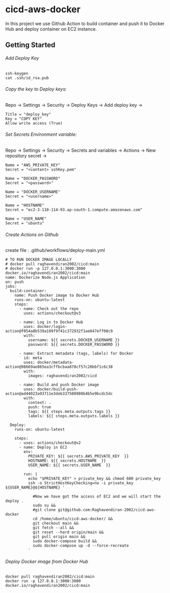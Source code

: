 # cicd-aws-docker

In this project we use Github Action to build container and push it to Docker Hub and deploy container on EC2 instance.

## Getting Started

###### Add Deploy Key

```
ssh-keygen
cat .ssh/id_rsa.pub
```

###### Copy the key to Deploy keys:

Repo -> Settings -> Security -> Deploy Keys -> Add deploy key ->

```
Title = "deploy_key"
Key = "COPY KEY"
Allow write access (True)
```

###### Set Secrets Environment variable:

Repo -> Settings -> Security -> Secrets and variables -> Actions -> New repository secret ->

```
Name = "AWS_PRIVATE_KEY"
Secret = "<content> sshKey.pem"

Name = "DOCKER_PASSWORD"
Secret = "<password>"

Name = "DOCKER_USERNAME"
Secret = "<username>"

Name = "HOSTNAME"
Secret = "ec2-3-110-114-93.ap-south-1.compute.amazonaws.com"

Name = "USER_NAME"
Secret = "ubuntu"
```

###### Create Actions on Github

create file :
.github/workflows/deploy-main.yml

```
# TO RUN DOCKER IMAGE LOCALLY
# docker pull raghavendiran2002/cicd:main
# docker run -p 127.0.0.1:3000:3000 docker.io/raghavendiran2002/cicd:main
name: Dockerize Node.js Application
on: push
jobs:
  build-container:
    name: Push Docker image to Docker Hub
    runs-on: ubuntu-latest
    steps:
      - name: Check out the repo
        uses: actions/checkout@v3

      - name: Log in to Docker Hub
        uses: docker/login-action@f054a8b539a109f9f41c372932f1ae047eff08c9
        with:
          username: ${{ secrets.DOCKER_USERNAME }}
          password: ${{ secrets.DOCKER_PASSWORD }}

      - name: Extract metadata (tags, labels) for Docker
        id: meta
        uses: docker/metadata-action@98669ae865ea3cffbcbaa878cf57c20bbf1c6c38
        with:
          images: raghavendiran2002/cicd

      - name: Build and push Docker image
        uses: docker/build-push-action@ad44023a93711e3deb337508980b4b5e9bcdc5dc
        with:
          context: .
          push: true
          tags: ${{ steps.meta.outputs.tags }}
          labels: ${{ steps.meta.outputs.labels }}

  Deploy:
    runs-on: ubuntu-latest

    steps:
      - uses: actions/checkout@v2
      - name: Deploy in EC2
        env:
          PRIVATE_KEY: ${{ secrets.AWS_PRIVATE_KEY  }}
          HOSTNAME: ${{ secrets.HOSTNAME  }}
          USER_NAME: ${{ secrets.USER_NAME  }}

        run: |
          echo "$PRIVATE_KEY" > private_key && chmod 600 private_key
          ssh -o StrictHostKeyChecking=no -i private_key ${USER_NAME}@${HOSTNAME} '

            #Now we have got the access of EC2 and we will start the deploy .
            sudo su &&
            #git clone git@github.com:Raghavendiran-2002/cicd-aws-docker
            cd /home/ubuntu/cicd-aws-docker/ &&
            git checkout main &&
            git fetch --all &&
            git reset --hard origin/main &&
            git pull origin main &&
            sudo docker-compose build &&
            sudo docker-compose up -d --force-recreate
          '

```

###### Deploy Docker image from Docker Hub

```
docker pull raghavendiran2002/cicd:main
docker run -p 127.0.0.1:3000:3000 docker.io/raghavendiran2002/cicd:main
```

